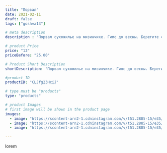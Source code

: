 ```yaml
---
title: "Порвал"
date: 2021-02-11
draft: false
tags: ["goshva13"]

# meta description
description : "Порвал сухожилье на мизинчике. Гипс до весны. Берегите себя, друзяши. 13₽"

# product Price
price: "13"
priceBefore: "25.00"

# Product Short Description
shortDescription: "Порвал сухожилье на мизинчике. Гипс до весны. Берегите себя, друзяши. 13₽"

#product ID
productID: "CLJfg23HciJ"

# type must be "products"
type: "products"

# product Images
# first image will be shown in the product page
images:
  - image: "https://scontent-arn2-1.cdninstagram.com/v/t51.2885-15/e35/148778818_129562895635214_6318851488467986806_n.jpg?_nc_ht=scontent-arn2-1.cdninstagram.com&_nc_cat=102&_nc_ohc=eQEkHcNl61AAX8ENaD2&se=7&tp=1&oh=69caac428ff47cbbc38d9033147e4ce9&oe=605B9CFE&ig_cache_key=MjUwNjY3MzI2MTY3NTIyNDcyOQ%3D%3D.2"
  - image: "https://scontent-arn2-1.cdninstagram.com/v/t51.2885-15/e35/148086331_166719435216163_7057729626599418463_n.jpg?_nc_ht=scontent-arn2-1.cdninstagram.com&_nc_cat=107&_nc_ohc=_n_AuPKmecoAX-Z8L2c&se=7&tp=1&oh=ca887f58d1b81b1504caeca855105503&oe=605D3B34&ig_cache_key=MjUwNjY3MzI2MTc5MjY4ODc1NA%3D%3D.2"
  - image: "https://scontent-arn2-1.cdninstagram.com/v/t51.2885-15/e35/149034749_441692543618378_9098323601144700400_n.jpg?_nc_ht=scontent-arn2-1.cdninstagram.com&_nc_cat=102&_nc_ohc=RyE1fwlAHwAAX-BxWYf&se=7&tp=1&oh=3e20ad17416a1a9765263ca2147dd186&oe=605BB19A&ig_cache_key=MjUwNjY3MzI2MTY5MTgxNzA4Ng%3D%3D.2"

---
```

lorem
